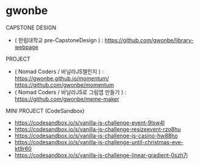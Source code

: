 # gwonbe

CAPSTONE DESIGN

- ( 한림대학교 pre-CapstoneDesign ) : https://github.com/gwonbe/library-webpage

PROJECT

- ( Nomad Coders / 바닐라JS챌린지 ) : https://gwonbe.github.io/momentum/ https://github.com/gwonbe/momentum
- ( Nomad Coders / 바닐라JS로 그림앱 만들기 ) : https://github.com/gwonbe/meme-maker

MINI PROJECT (CodeSandbox)

- https://codesandbox.io/s/vanilla-js-challenge-event-9lsw4l
- https://codesandbox.io/s/vanilla-js-challenge-resizeevent-rzo8hu
- https://codesandbox.io/s/vanilla-js-challenge-js-casino-hw88ho
- https://codesandbox.io/s/vanilla-js-challenge-until-christmas-eve-kt9r60
- https://codesandbox.io/s/vanilla-js-challenge-linear-gradient-0szh7j
